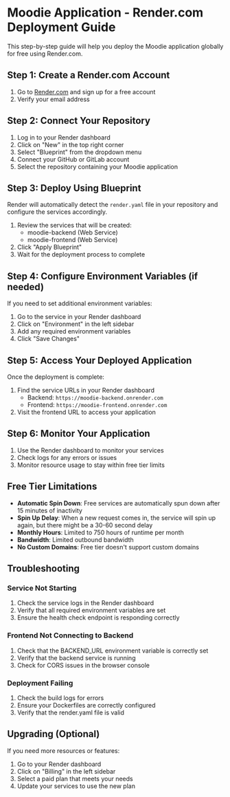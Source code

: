 # Moodie Application - Render.com Deployment Guide

This step-by-step guide will help you deploy the Moodie application globally for free using Render.com.

## Step 1: Create a Render.com Account

1. Go to [Render.com](https://render.com) and sign up for a free account
2. Verify your email address

## Step 2: Connect Your Repository

1. Log in to your Render dashboard
2. Click on "New" in the top right corner
3. Select "Blueprint" from the dropdown menu
4. Connect your GitHub or GitLab account
5. Select the repository containing your Moodie application

## Step 3: Deploy Using Blueprint

Render will automatically detect the `render.yaml` file in your repository and configure the services accordingly.

1. Review the services that will be created:
   - moodie-backend (Web Service)
   - moodie-frontend (Web Service)
2. Click "Apply Blueprint"
3. Wait for the deployment process to complete

## Step 4: Configure Environment Variables (if needed)

If you need to set additional environment variables:

1. Go to the service in your Render dashboard
2. Click on "Environment" in the left sidebar
3. Add any required environment variables
4. Click "Save Changes"

## Step 5: Access Your Deployed Application

Once the deployment is complete:

1. Find the service URLs in your Render dashboard
   - Backend: `https://moodie-backend.onrender.com`
   - Frontend: `https://moodie-frontend.onrender.com`
2. Visit the frontend URL to access your application

## Step 6: Monitor Your Application

1. Use the Render dashboard to monitor your services
2. Check logs for any errors or issues
3. Monitor resource usage to stay within free tier limits

## Free Tier Limitations

- **Automatic Spin Down**: Free services are automatically spun down after 15 minutes of inactivity
- **Spin Up Delay**: When a new request comes in, the service will spin up again, but there might be a 30-60 second delay
- **Monthly Hours**: Limited to 750 hours of runtime per month
- **Bandwidth**: Limited outbound bandwidth
- **No Custom Domains**: Free tier doesn't support custom domains

## Troubleshooting

### Service Not Starting

1. Check the service logs in the Render dashboard
2. Verify that all required environment variables are set
3. Ensure the health check endpoint is responding correctly

### Frontend Not Connecting to Backend

1. Check that the BACKEND_URL environment variable is correctly set
2. Verify that the backend service is running
3. Check for CORS issues in the browser console

### Deployment Failing

1. Check the build logs for errors
2. Ensure your Dockerfiles are correctly configured
3. Verify that the render.yaml file is valid

## Upgrading (Optional)

If you need more resources or features:

1. Go to your Render dashboard
2. Click on "Billing" in the left sidebar
3. Select a paid plan that meets your needs
4. Update your services to use the new plan